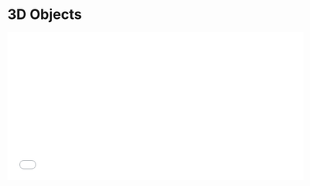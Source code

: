 # 3D Objects

<iframe src="../../_static/Canopy.html" width="600" height="300" frameborder="0"></iframe>
